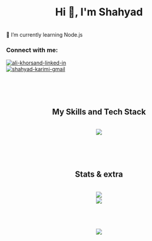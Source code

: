 <h1 align="center">Hi 👋, I'm Shahyad</h1>
<br>
🌱 I’m currently learning Node.js


<h3 align="left">Connect with me:</h3>
<div>
  <a href="https://linkedin.com/in/ali-khorsand">
    <img src="https://img.shields.io/badge/linkedin-%230077B5.svg?style=for-the-badge&logo=linkedin&logoColor=white&style=flat" alt="ali-khorsand-linked-in" >
  </a>
</div>
<div>
  <a href="mailto:shahyad.hack@gmail.com" target="blank">
    <img  src="https://img.shields.io/badge/Gmail-D14836?style=for-the-badge&logo=gmail&logoColor=white&style=social" alt="shahyad-karimi-gmail" />
  </a>
</div>


<br><br><br>

<h2 align="center">My Skills and Tech Stack</h2>
<br>
<div align="center">
  <img src="https://skillicons.dev/icons?i=js,react,nextjs,jquery,html,css,tailwind">
</div>

<br><br><br>




<h2 align="center">Stats & extra</h2>
<br>

<div align="center">
  <img src="https://github-readme-streak-stats.herokuapp.com/?user=shahyadkarimi&theme=dark&hide_border=true">
  <br>
  <img src="https://github-readme-stats.vercel.app/api/top-langs/?username=shahyadkarimi&theme=dark&show_icons=true&hide_border=true&layout=compact">
</div>
<br><br><br>
<br>
<div align="center">
  <img src="https://quotes-github-readme.vercel.app/api?theme=dark">
</div>
